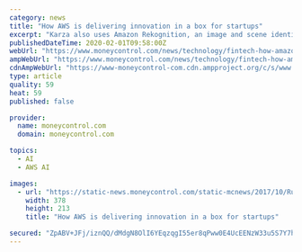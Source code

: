 ```yaml
---
category: news
title: "How AWS is delivering innovation in a box for startups"
excerpt: "Karza also uses Amazon Rekognition, an image and scene identification service, to improve the efficiency of the due-diligence process. All of these pre-tuned services, says Manaktala, is hugely ..."
publishedDateTime: 2020-02-01T09:58:00Z
webUrl: "https://www.moneycontrol.com/news/technology/fintech-how-amazon-is-delivering-innovation-in-a-box-for-startups-4882671.html"
ampWebUrl: "https://www.moneycontrol.com/news/technology/fintech-how-amazon-is-delivering-innovation-in-a-box-for-startups-4882671.html/amp"
cdnAmpWebUrl: "https://www-moneycontrol-com.cdn.ampproject.org/c/s/www.moneycontrol.com/news/technology/fintech-how-amazon-is-delivering-innovation-in-a-box-for-startups-4882671.html/amp"
type: article
quality: 59
heat: 59
published: false

provider:
  name: moneycontrol.com
  domain: moneycontrol.com

topics:
  - AI
  - AWS AI

images:
  - url: "https://static-news.moneycontrol.com/static-mcnews/2017/10/Rubique_Top-Tech-Trends_Blochchain_Fintechedge-378x213.jpg"
    width: 378
    height: 213
    title: "How AWS is delivering innovation in a box for startups"

secured: "ZpABV+JFj/iznQQ/dMdgN8OlI6YEqzqgI55er8qPww0E4UcEENzW33u5S7Y7hmsXKVb/2Q87G8JnnblzP26fF2Nf2p2Ky5gRQ/C4T8FbfBTnWP4wEK0sOp0mMMsj4fP3lKAlM+5SonIFxzh9ZorbdXpsSX7Uk4Lbljbcb/grkz+1Rsz6RCvcwi5dBNi55e14QDtrUHQ7YW9f6VrE2zZlJnHktCTVESGzJwIQeXGN3Gf0Gyx3BrbNkaTaSMo7epTtp15aeS7LuT1m6EZnePXw/aRC4k/dxBA90AyHoay1/OU5fUFP9nlKlNTHne3xDHd+;EH9URccDfcydV3jBhjj3QQ=="
---
```


